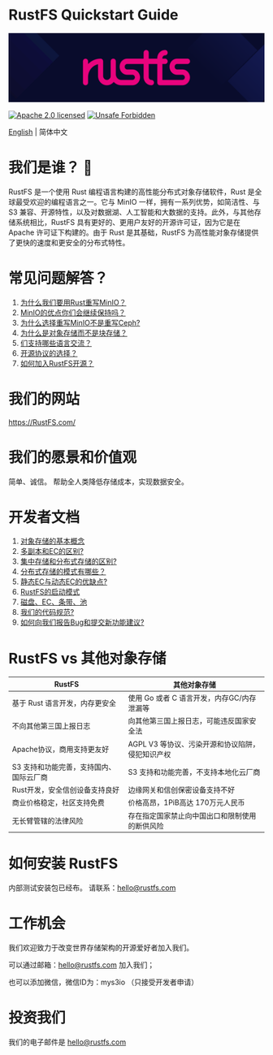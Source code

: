# RustFS Quickstart Guide

[![RustFS](https://raw.githubusercontent.com/rustfs/rustfs/33a05c50cfaf8aaf613bf98826f9e55ab50a7c89/images/logo.svg)](https://rustfs.com)


[![Apache 2.0 licensed][license-badge]][license-url]
[![Unsafe Forbidden][unsafe-forbidden-badge]][unsafe-forbidden-url]

[license-badge]: https://img.shields.io/badge/license-Apache--2.0-blue.svg
[license-url]: ./LICENSE
[unsafe-forbidden-badge]: https://img.shields.io/badge/unsafe-forbidden-success.svg
[unsafe-forbidden-url]: https://github.com/rust-secure-code/safety-dance/


[English](README.md) | 简体中文
 


# 我们是谁？ 👋

RustFS 是一个使用 Rust 编程语言构建的高性能分布式对象存储软件，Rust 是全球最受欢迎的编程语言之一。它与 MinIO 一样，拥有一系列优势，如简洁性、与 S3 兼容、开源特性，以及对数据湖、人工智能和大数据的支持。此外，与其他存储系统相比，RustFS 具有更好的、更用户友好的开源许可证，因为它是在 Apache 许可证下构建的。由于 Rust 是其基础，RustFS 为高性能对象存储提供了更快的速度和更安全的分布式特性。

# 常见问题解答？

1. [为什么我们要用Rust重写MinIO？](/docs/cn/why-rust.md)
2. [MinIO的优点你们会继续保持吗？](/docs/cn/why-good.md )
3. [为什么选择重写MinIO不是重写Ceph?](/docs/cn/why-ceph.md)
4. [为什么是对象存储而不是块存储？](/docs/cn/why-object-storage.md)
5. [们支持哪些语言交流？](/docs/cn/why-language.md)
6. [开源协议的选择？](/docs/cn/how-opensource.md)
7. [如何加入RustFS开源？](/docs/cn/howtojoin.md)


# 我们的网站
https://RustFS.com/


# 我们的愿景和价值观
简单、诚信。
帮助全人类降低存储成本，实现数据安全。


# 开发者文档

1. [对象存储的基本概念](/docs/cn/core/start.md)
2. [多副本和EC的区别?](/docs/cn/core/ec.md)
3. [集中存储和分布式存储的区别?](/docs/cn/core/distributed.md)
4. [分布式存储的模式有哪些？](/docs/cn/core/modes.md)
5. [静态EC与动态EC的优缺点?](/docs/cn/core/ec-modes.md)
6. [RustFS的启动模式](/docs/cn/core/start-modes.md)
7. [磁盘、EC、条带、池](/docs/cn/core/disk-ec-stripes-pools.md)
8.  [我们的代码规范?](/docs/cn/core/code-style.md)
9.  [如何向我们报告Bug和提交新功能建议?](/docs/cn/core/report-bug.md)


# RustFS vs 其他对象存储

| RustFS |  其他对象存储|
| - | - |
|基于 Rust 语言开发，内存更安全 |   使用 Go 或者 C 语言开发，内存GC/内存泄漏等 |
| 不向其他第三国上报日志 | 向其他第三国上报日志，可能违反国家安全法 |
| Apache协议，商用支持更友好 | AGPL V3 等协议、污染开源和协议陷阱，侵犯知识产权|
| S3 支持和功能完善，支持国内、国际云厂商 | S3 支持和功能完善，不支持本地化云厂商 |
| Rust开发，安全信创设备支持良好 | 边缘网关和信创保密设备支持不好 |
| 商业价格稳定，社区支持免费 |  价格高昂，1PiB高达 170万元人民币 |
| 无长臂管辖的法律风险 | 存在指定国家禁止向中国出口和限制使用的断供风险 |

# 如何安装 RustFS

内部测试安装包已经布。
请联系：hello@rustfs.com





# 工作机会

  我们欢迎致力于改变世界存储架构的开源爱好者加入我们。

  可以通过邮箱：hello@rustfs.com 加入我们；

   也可以添加微信，微信ID为：mys3io （只接受开发者申请）

# 投资我们

我们的电子邮件是 hello@rustfs.com


<!--
**RustFS/RustFS** is a ✨ _special_ ✨ repository because its `README.md` (this file) appears on your GitHub profile.

Here are some ideas to get you started:

- 🔭 I’m currently working on ...
- 🌱 I’m currently learning ...
- 👯 I’m looking to collaborate on ...
- 🤔 I’m looking for help with ...
- 💬 Ask me about ...
- 📫 How to reach me: ...
- 😄 Pronouns: ...
- ⚡ Fun fact: ...
-->
